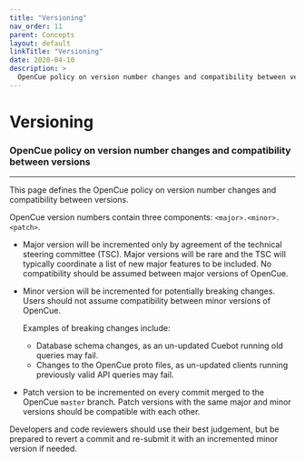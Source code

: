```yaml
---
title: "Versioning"
nav_order: 11
parent: Concepts
layout: default
linkTitle: "Versioning"
date: 2020-04-10
description: >
  OpenCue policy on version number changes and compatibility between versions
---
```


# Versioning

### OpenCue policy on version number changes and compatibility between versions

---

This page defines the OpenCue policy on version number changes and compatibility between versions.

OpenCue version numbers contain three components: `<major>.<minor>.<patch>`.

- Major version will be incremented only by agreement of the technical steering committee (TSC).
  Major versions will be rare and the TSC will typically coordinate a list of new major features
  to be included. No compatibility should be assumed between major versions of OpenCue.

- Minor version will be incremented for potentially breaking changes. Users should not assume
  compatibility between minor versions of OpenCue.
  
  Examples of breaking changes include:
  - Database schema changes, as an un-updated Cuebot running old queries may fail.
  - Changes to the OpenCue proto files, as un-updated clients running previously valid API
    queries may fail.
   
- Patch version to be incremented on every commit merged to the OpenCue `master` branch.
  Patch versions with the same major and minor versions should be compatible with each other.
  
Developers and code reviewers should use their best judgement, but be prepared to revert a
commit and re-submit it with an incremented minor version if needed.

